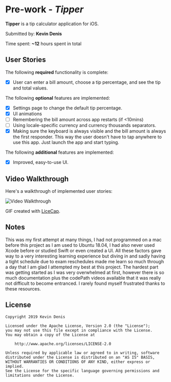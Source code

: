 # Pre-work - *Tipper*

**Tipper** is a tip calculator application for iOS.

Submitted by: **Kevin Denis**

Time spent: **~12** hours spent in total

## User Stories

The following **required** functionality is complete:

* [x] User can enter a bill amount, choose a tip percentage, and see the tip and total values.

The following **optional** features are implemented:
* [x] Settings page to change the default tip percentage.
* [x] UI animations
* [ ] Remembering the bill amount across app restarts (if <10mins)
* [ ] Using locale-specific currency and currency thousands separators.
* [x] Making sure the keyboard is always visible and the bill amount is always the first responder. This way the user doesn't have to tap anywhere to use this app. Just launch the app and start typing.

The following **additional** features are implemented:

- [x] Improved, easy-to-use UI.

## Video Walkthrough 

Here's a walkthrough of implemented user stories:

<img src='https://i.imgur.com/Ud4DPZ2.gif' title='Video Walkthrough' width='' alt='Video Walkthrough' />

GIF created with [LiceCap](http://www.cockos.com/licecap/).

## Notes

This was my first attempt at many things, I had not programmed on a mac before this project as I am used to Ubuntu 18.04,
I had also never used Xcode before or studied Swift or even created a UI. All these factors gave way to a very interesting 
learning experience but diving in and sadly having a tight schedule due to exam reschedules made me learn so much through a 
day that I am glad I attempted my best at this project. The hardest part was getting started as I was very overwhelmed at first,
however there is so much documentation plus the codePath videos available that it was really not difficult to become entranced.
I rarely found myself frustrated thanks to these resources. 
## License

    Copyright 2019 Kevin Denis

    Licensed under the Apache License, Version 2.0 (the "License");
    you may not use this file except in compliance with the License.
    You may obtain a copy of the License at

        http://www.apache.org/licenses/LICENSE-2.0

    Unless required by applicable law or agreed to in writing, software
    distributed under the License is distributed on an "AS IS" BASIS,
    WITHOUT WARRANTIES OR CONDITIONS OF ANY KIND, either express or implied.
    See the License for the specific language governing permissions and
    limitations under the License.
